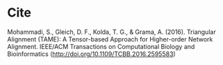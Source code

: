 
# Cite
Mohammadi, S., Gleich, D. F., Kolda, T. G., & Grama, A. (2016). Triangular Alignment (TAME): A Tensor-based Approach for Higher-order Network Alignment. IEEE/ACM Transactions on Computational Biology and Bioinformatics (http://doi.org/10.1109/TCBB.2016.2595583)
